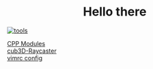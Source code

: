 <!DOCTYPE html>
<h1 align="center">Hello there</h1>
<a href="https://imgbb.com/"><img src="https://i.ibb.co/qCPCpmn/tools.png" alt="tools" border="0"></a>

[CPP Modules](https://github.com/gde-alme/CPP-modules)  
[cub3D-Raycaster](https://github.com/gde-alme/cub3d-Raycaster)  
[vimrc config](https://github.com/gde-alme/vimrc)  
